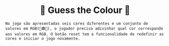<h1 align="center">🌈 Guess the Colour 🌈</h1>

	No jogo são apresentadas seis cores diferentes e um conjunto de valores em RGB(🔴🟢🔵), o jogador precisa adivinhar qual cor corresponde aos valores em RGB. O botão reset tem a funcionalidade de redefinir as cores e iniciar o jogo novamente.
